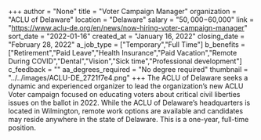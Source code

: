 +++
author = "None"
title = "Voter Campaign Manager"
organization = "ACLU of Delaware"
location = "Delaware"
salary = "$50,000-$60,000"
link = "https://www.aclu-de.org/en/news/now-hiring-voter-campaign-manager"
sort_date = "2022-01-16"
created_at = "January 16, 2022"
closing_date = "February 28, 2022"
a_job_type = ["Temporary","Full Time"]
b_benefits = ["Retirement","Paid Leave","Health Insurance","Paid Vacation","Remote During COVID","Dental","Vision","Sick time","Professional development"]
c_feedback = ""
aa_degrees_required = "No degree required"
thumbnail = "../../images/ACLU-DE_2721f7e4.png"
+++
The ACLU of Delaware seeks a dynamic and experienced organizer to lead the organization’s new ACLU Voter campaign focused on educating voters about critical civil liberties issues on the ballot in 2022.
While the ACLU of Delaware’s headquarters is located in Wilmington, remote work options are available and candidates may reside anywhere in the state of Delaware.
This is a one-year, full-time position.